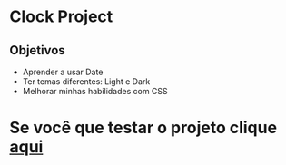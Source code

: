 # Clock Project

## Objetivos

* Aprender a usar Date
* Ter temas diferentes: Light e Dark
* Melhorar minhas habilidades com CSS

# Se você que testar o projeto clique [aqui](https://justamandd.github.io/clock/)